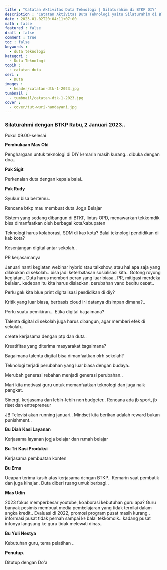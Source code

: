 ```yaml
---
title : "Catatan Aktivitas Duta Teknologi | Silaturahim di BTKP DIY"
description : "Catatan Aktivitas Duta Teknologi yaitu Silaturahim di BTKP DIY"
date : 2023-01-02T20:04:11+07:00
math : false
featured : false
draft : false
comment : true
toc : false
keywords : 
  - duta teknologi
kategori : 
  - Duta Teknologi
topik :
  - catatan duta
seri : 
  - Duta
images : 
  - header/catatan-dtk-1-2023.jpg
tumbnail : 
  - tumbnail/catatan-dtk-1-2023.jpg
cover : 
  - cover/tut-wuri-handayani.jpg
---
```


### Silaturahmi dengan BTKP Rabu, 2 Januari 2023..
Pukul 09.00-selesai

**Pembukaan Mas Oki**

Penghargaan untuk teknologi di DIY kemarin masih kurang.. dibuka dengan doa..

**Pak Sigit**

Perkenalan duta dengan kepala balai..

**Pak Rudy**

Syukur bisa bertemu..

Rencana btkp mau membuat duta Jogja Belajar

Sistem yang sedang dibangun di BTKP, lintas OPD, menawarkan tekkomdik bisa dimanfaatkan oleh berbagai kota/kabupaten

Teknologi harus kolaborasi, SDM di kab kota? Balai teknologi pendidikan di kab kota?

Kesenjangan digital antar sekolah..

PR kerjasamanya

Januari nanti kegiatan webinar hybrid atau talkshow, atau hal apa saja yang dilakukan di sekolah.. bisa jadi keterbatasan sosialisasi kita..
Gotong royong kegiatan.. Duta harus memberi peran yang luar biasa..
PR, mitigasi merdeka belajar.. kedepan itu kita harus disiapkan, perubahan yang begitu cepat..

Perlu gak kita blue print digitalisasi pendidikan di diy?

Kritik yang luar biasa, berbasis cloud ini datanya disimpan dimana?..

Perlu suatu pemikiran…
Etika digital bagaimana?

Talenta digital di sekolah juga harus dibangun, agar memberi efek di sekolah..

create kerjasama dengan ptp dan duta..

Kreatifitas yang diterima masyarakat bagaimana?

Bagaimana talenta digital bisa dimanfaatkan olrh sekolah?

Teknologi terjadi perubahan yang luar biasa dengan budaya..

Merubah generasi rebahan menjadi generasi perubahan..

Mari kita motivasi guru untuk memanfaatkan teknologi dan juga naik pangkat.

Sinergi, kerjasama dan lebih-lebih non budgeter..
Rencana ada jb sport, jb riset dan entrepreneur

JB Televisi akan running januari..
Mindset kita berikan adalah reward bukan punishment..


**Bu Diah Kasi Layanan**

Kerjasama layanan jogja belajar dan rumah belajar

**Bu Tri Kasi Produksi**

Kerjasama pembuatan konten

**Bu Erna**

Ucapan terima kasih atas kerjasama dengan BTKP..
Kemarin saat pembatik dan juga kihajar..
Duta diberi ruang untuk berbagi..

**Mas Udin**

2023 fokus memperbesar youtube, kolaborasi kebutuhan guru apa? Guru banyak pesimis membuat media pembelajaran yang tidak ternilai dalam angka kredit..
Evaluasi di 2022, promosi program pusat masih kurang.. informasi pusat tidak pernah sampai ke balai tekkomdik.. kadang pusat infonya langsung ke guru tidak melewati dinas..



**Bu Yuli Nestya**

Kebutuhan guru, tema pelatihan ..

**Penutup.**

Ditutup dengan Do'a
